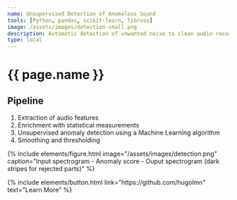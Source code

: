 ```yaml
---
name: Unsupervised Detection of Anomalous Sound
tools: [Python, pandas, scikit-learn, librosa]
image: /assets/images/detection-small.png
description: Automatic detection of unwanted noise to clean audio recordings.
type: local
---
```


# {{ page.name }}

## Pipeline

1. Extraction of audio features
2. Enrichment with statistical measurements
3. Unsupervised anomaly detection using a Machine Learning algorithm
4. Smoothing and thresholding

{% include elements/figure.html image="/assets/images/detection.png" caption="Input spectrogram - Anomaly score - Ouput spectrogram (dark stripes for rejected parts)" %}

<p class="text-center">
{% include elements/button.html link="https://github.com/hugolmn" text="Learn More" %}
</p>
